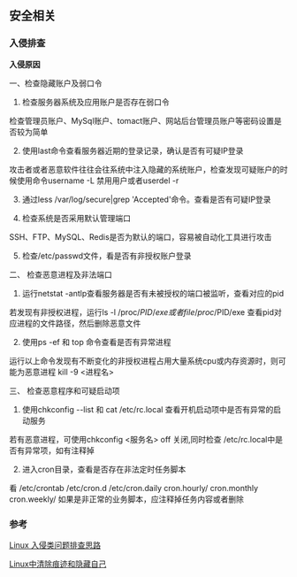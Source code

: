 ## 安全相关

### 入侵排查
**入侵原因**

一、检查隐藏账户及弱口令

1. 检查服务器系统及应用账户是否存在弱口令

检查管理员账户、MySql账户、tomact账户、网站后台管理员账户等密码设置是否较为简单

2. 使用last命令查看服务器近期的登录记录，确认是否有可疑IP登录

攻击者或者恶意软件往往会往系统中注入隐藏的系统账户，检查发现可疑账户的时候使用命令username -L <username> 禁用用户或者userdel -r <username>

3. 通过less /var/log/secure|grep 'Accepted'命令。查看是否有可疑IP登录

4. 检查系统是否采用默认管理端口

SSH、FTP、MySQL、Redis是否为默认的端口，容易被自动化工具进行攻击

5. 检查/etc/passwd文件，看是否有非授权账户登录

二、 检查恶意进程及非法端口

1. 运行netstat -antlp查看服务器是否有未被授权的端口被监听，查看对应的pid

若发现有非授权进程，运行ls -l /proc/$PID/exe 或者file /proc/$PID/exe 查看pid对应进程的文件路径，然后删除恶意文件

2. 使用ps -ef 和 top 命令查看是否有异常进程

运行以上命令发现有不断变化的非授权进程占用大量系统cpu或内存资源时，则可能为恶意进程 kill -9 <进程名>

三、 检查恶意程序和可疑启动项

1. 使用chkconfig --list 和 cat /etc/rc.local 查看开机启动项中是否有异常的启动服务

若有恶意进程，可使用chkconfig <服务名> off 关闭,同时检查 /etc/rc.local中是否有异常项，如有注释掉

2. 进入cron目录，查看是否存在非法定时任务脚本

看 /etc/crontab /etc/cron.d /etc/cron.daily  cron.hourly/ cron.monthly cron.weekly/ 如果是非正常的业务脚本，应注释掉任务内容或者删除
### 参考
[Linux 入侵类问题排查思路](https://cloud.tencent.com/document/product/296/9604)

[Linux中清除痕迹和隐藏自己](https://www.landui.com/help/show-3861.html)
